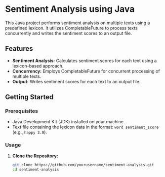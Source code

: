 # Sentiment Analysis using Java

This Java project performs sentiment analysis on multiple texts using a predefined lexicon. It utilizes CompletableFuture to process texts concurrently and writes the sentiment scores to an output file.

## Features

- **Sentiment Analysis:** Calculates sentiment scores for each text using a lexicon-based approach.
- **Concurrency:** Employs CompletableFuture for concurrent processing of multiple texts.
- **Output:** Writes sentiment scores for each text to an output file.

## Getting Started

### Prerequisites

- Java Development Kit (JDK) installed on your machine.
- Text file containing the lexicon data in the format: `word sentiment_score` (e.g., `happy 3.0`).

### Usage

1. **Clone the Repository:**

   ```bash
   git clone https://github.com/yourusername/sentiment-analysis.git
   cd sentiment-analysis

